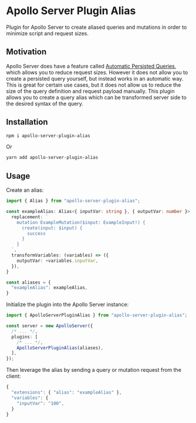 # Apollo Server Plugin Alias
Plugin for Apollo Server to create aliased queries and mutations in order to minimize script and request sizes.

## Motivation
Apollo Server does have a feature called [Automatic Persisted Queries](https://www.apollographql.com/docs/apollo-server/performance/apq/), which allows you to reduce request sizes. However it does not allow you to create a persisted query yourself, but instead works in an automatic way. This is great for certain use cases, but it does not allow us to reduce the size of the query definition and request payload manually. This plugin allows you to create a query alias which can be transformed server side to the desired syntax of the query.

## Installation
```bash
npm i apollo-server-plugin-alias
```

Or

```bash
yarn add apollo-server-plugin-alias
```

## Usage

Create an alias:

```ts
import { Alias } from "apollo-server-plugin-alias";

const exampleAlias: Alias<{ inputVar: string }, { outputVar: number }> = {
  replacement: `
    mutation ExampleMutation($input: ExampleInput!) {
      create(input: $input) {
        success
      }
    }
  `,
  transformVariables: (variables) => ({
    outputVar: +variables.inputVar,
  }),
}

const aliases = {
  "exampleAlias": exampleAlias,
}
```

Initialize the plugin into the Apollo Server instance:

```ts
import { ApolloServerPluginAlias } from "apollo-server-plugin-alias";

const server = new ApolloServer({
  /* ... */,
  plugins: [
    /* ... */,
    ApolloServerPluginAlias(aliases),
  ],
});
```

Then leverage the alias by sending a query or mutation request from the client:

```ts
{
  "extensions": { "alias": "exampleAlias" },
  "variables": {
    "inputVar": "100",
  }
}
```
